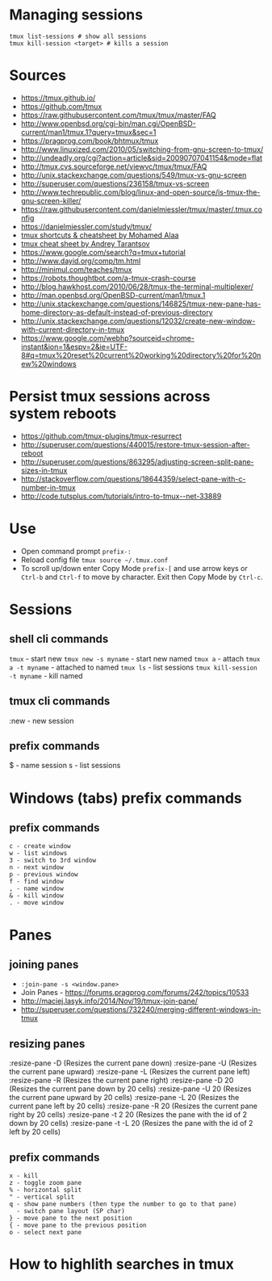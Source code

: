 # Managing sessions
```
tmux list-sessions # show all sessions
tmux kill-session <target> # kills a session
```

# Sources
- https://tmux.github.io/
- https://github.com/tmux
- https://raw.githubusercontent.com/tmux/tmux/master/FAQ
- http://www.openbsd.org/cgi-bin/man.cgi/OpenBSD-current/man1/tmux.1?query=tmux&sec=1
- https://pragprog.com/book/bhtmux/tmux
- http://www.linuxized.com/2010/05/switching-from-gnu-screen-to-tmux/
- http://undeadly.org/cgi?action=article&sid=20090707041154&mode=flat
- http://tmux.cvs.sourceforge.net/viewvc/tmux/tmux/FAQ
- http://unix.stackexchange.com/questions/549/tmux-vs-gnu-screen
- http://superuser.com/questions/236158/tmux-vs-screen
- http://www.techrepublic.com/blog/linux-and-open-source/is-tmux-the-gnu-screen-killer/
- https://raw.githubusercontent.com/danielmiessler/tmux/master/.tmux.config
- https://danielmiessler.com/study/tmux/
- [tmux shortcuts & cheatsheet by Mohamed Alaa](https://gist.github.com/MohamedAlaa/2961058)
- [tmux cheat sheet by Andrey Tarantsov](https://gist.github.com/andreyvit/2921703)
- https://www.google.com/search?q=tmux+tutorial
- http://www.dayid.org/comp/tm.html
- http://minimul.com/teaches/tmux
- https://robots.thoughtbot.com/a-tmux-crash-course
- http://blog.hawkhost.com/2010/06/28/tmux-the-terminal-multiplexer/
- http://man.openbsd.org/OpenBSD-current/man1/tmux.1
- http://unix.stackexchange.com/questions/146825/tmux-new-pane-has-home-directory-as-default-instead-of-previous-directory
- http://unix.stackexchange.com/questions/12032/create-new-window-with-current-directory-in-tmux
- https://www.google.com/webhp?sourceid=chrome-instant&ion=1&espv=2&ie=UTF-8#q=tmux%20reset%20current%20working%20directory%20for%20new%20windows

# Persist tmux sessions across system reboots
- https://github.com/tmux-plugins/tmux-resurrect
- http://superuser.com/questions/440015/restore-tmux-session-after-reboot
- http://superuser.com/questions/863295/adjusting-screen-split-pane-sizes-in-tmux
- http://stackoverflow.com/questions/18644359/select-pane-with-c-number-in-tmux
- http://code.tutsplus.com/tutorials/intro-to-tmux--net-33889

# Use
- Open command prompt `prefix-:`
- Reload config file `tmux source ~/.tmux.conf`
- To scroll up/down enter Copy Mode `prefix-[` and use arrow keys or `Ctrl-b` and `Ctrl-f` to move by character. Exit then Copy Mode by `Ctrl-c`.

# Sessions
## shell cli commands
`tmux` - start new
`tmux new -s myname` - start new named
`tmux a` - attach
`tmux a -t myname` - attached to named
`tmux ls` - list sessions
`tmux kill-session -t myname` - kill named

## tmux cli commands
:new<CR> - new session

## prefix commands
$ - name session
s - list sessions

# Windows (tabs) prefix commands
## prefix commands
```
c - create window
w - list windows
3 - switch to 3rd window
n - next window
p - previous window
f - find window
, - name window
& - kill window
. - move window
```

# Panes

## joining panes
- `:join-pane -s <window.pane>`
- Join Panes - https://forums.pragprog.com/forums/242/topics/10533
- http://maciej.lasyk.info/2014/Nov/19/tmux-join-pane/
- http://superuser.com/questions/732240/merging-different-windows-in-tmux

## resizing panes
:resize-pane -D (Resizes the current pane down)
:resize-pane -U (Resizes the current pane upward)
:resize-pane -L (Resizes the current pane left)
:resize-pane -R (Resizes the current pane right)
:resize-pane -D 20 (Resizes the current pane down by 20 cells)
:resize-pane -U 20 (Resizes the current pane upward by 20 cells)
:resize-pane -L 20 (Resizes the current pane left by 20 cells)
:resize-pane -R 20 (Resizes the current pane right by 20 cells)
:resize-pane -t 2 20 (Resizes the pane with the id of 2 down by 20 cells)
:resize-pane -t -L 20 (Resizes the pane with the id of 2 left by 20 cells)

## prefix commands
```
x - kill
z - toggle zoom pane
% - horizontal split
" - vertical split
q - show pane numbers (then type the number to go to that pane)
  - switch pane layout (SP char)
} - move pane to the next position
{ - move pane to the previous position
o - select next pane
```

# How to highlith searches in tmux
